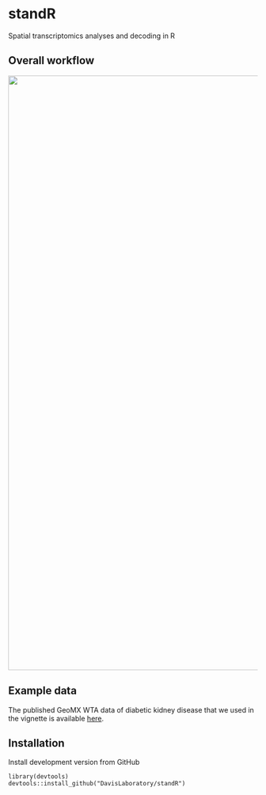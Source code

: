 # standR
Spatial transcriptomics analyses and decoding in R

## Overall workflow

<img src="man/figures/workflow.png" width="1200">

## Example data

The published GeoMX WTA data of diabetic kidney disease that we used in the vignette is available [here](http://nanostring-public-share.s3-website-us-west-2.amazonaws.com/GeoScriptHub/KidneyDataset/).

## Installation

Install development version from GitHub

```
library(devtools)   
devtools::install_github("DavisLaboratory/standR")
```



